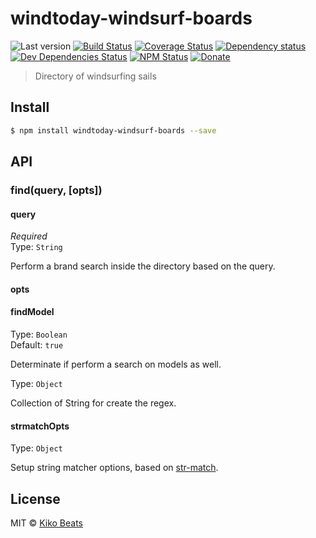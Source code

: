 # windtoday-windsurf-boards

![Last version](https://img.shields.io/github/tag/windtoday/windtoday-windsurf-boards.svg?style=flat-square)
[![Build Status](https://img.shields.io/travis/windtoday/windtoday-windsurf-boards/master.svg?style=flat-square)](https://travis-ci.org/windtoday/windtoday-windsurf-boards)
[![Coverage Status](https://img.shields.io/coveralls/windtoday/windtoday-windsurf-boards.svg?style=flat-square)](https://coveralls.io/github/windtoday/windtoday-windsurf-boards)
[![Dependency status](https://img.shields.io/david/windtoday/windtoday-windsurf-boards.svg?style=flat-square)](https://david-dm.org/windtoday/windtoday-windsurf-boards)
[![Dev Dependencies Status](https://img.shields.io/david/dev/windtoday/windtoday-windsurf-boards.svg?style=flat-square)](https://david-dm.org/windtoday/windtoday-windsurf-boards#info=devDependencies)
[![NPM Status](https://img.shields.io/npm/dm/windtoday-windsurf-boards.svg?style=flat-square)](https://www.npmjs.org/package/windtoday-windsurf-boards)
[![Donate](https://img.shields.io/badge/donate-paypal-blue.svg?style=flat-square)](https://paypal.me/Kikobeats)

> Directory of windsurfing sails

## Install

```bash
$ npm install windtoday-windsurf-boards --save
```

## API

### find(query, [opts])

#### query

*Required*<br>
Type: `String`

Perform a brand search inside the directory based on the query.

#### opts

#### findModel

Type: `Boolean`<br>
Default: `true`

Determinate if perform a search on models as well.

Type: `Object`

Collection of String for create the regex.

#### strmatchOpts

Type: `Object`<br>

Setup string matcher options, based on [str-match](https://github.com/Kikobeats/str-match).

## License

MIT © [Kiko Beats](https://github.com/Kikobeats)
